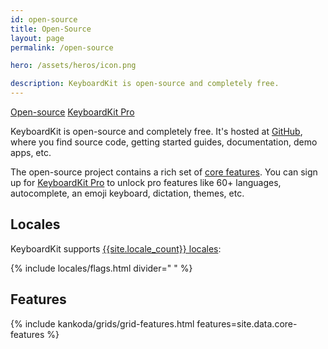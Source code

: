 ```yaml
---
id: open-source
title: Open-Source
layout: page
permalink: /open-source

hero: /assets/heros/icon.png

description: KeyboardKit is open-source and completely free.
---
```


<div class="hero-button-container">
    <span class="group">
        <a href="/open-source" class="active">Open-source</a>
        <a href="/pro">KeyboardKit Pro</a>
    </span>
</div>

KeyboardKit is open-source and completely free. It's hosted at [GitHub]({{site.github_url}}), where you find source code, getting started guides, documentation, demo apps, etc.

The open-source project contains a rich set of [core features](/features). You can sign up for [KeyboardKit Pro](/pro) to unlock pro features like 60+ languages, autocomplete, an emoji keyboard, dictation, themes, etc.


## Locales

KeyboardKit supports [{{site.locale_count}} locales](/locales):

{% include locales/flags.html divider=" " %}


## Features

{% include kankoda/grids/grid-features.html features=site.data.core-features %}